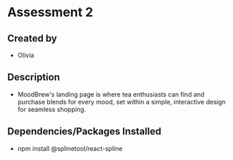 # Assessment 2

## Created by
- Olivia

## Description
- MoodBrew's landing page is where tea enthusiasts can find and purchase blends for every mood, set within a simple, interactive design for seamless shopping.

## Dependencies/Packages Installed
- npm install @splinetool/react-spline


